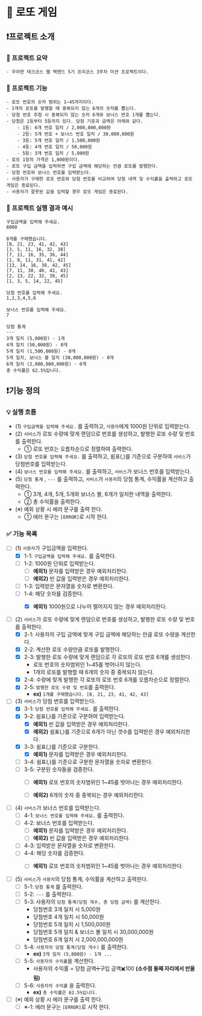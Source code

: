# 🎢 로또 게임

## ❗프로젝트 소개

### 📄 프로젝트 요약

```
- 우아한 테크코스 웹 백엔드 5기 프리코스 3주차 미션 프로젝트이다.
```

### 📄 프로젝트 기능

```
- 로또 번호의 숫자 범위는 1~45까지이다.
- 1개의 로또를 발행할 때 중복되지 않는 6개의 숫자를 뽑는다.
- 당첨 번호 추첨 시 중복되지 않는 숫자 6개와 보너스 번호 1개를 뽑는다.
- 당첨은 1등부터 5등까지 있다. 당첨 기준과 금액은 아래와 같다.
    - 1등: 6개 번호 일치 / 2,000,000,000원
    - 2등: 5개 번호 + 보너스 번호 일치 / 30,000,000원
    - 3등: 5개 번호 일치 / 1,500,000원
    - 4등: 4개 번호 일치 / 50,000원
    - 5등: 3개 번호 일치 / 5,000원
- 로또 1장의 가격은 1,000원이다.
- 로또 구입 금액을 입력하면 구입 금액에 해당하는 만큼 로또를 발행한다.
- 당첨 번호와 보너스 번호를 입력받는다.
- 사용자가 구매한 로또 번호와 당첨 번호를 비교하여 당첨 내역 및 수익률을 출력하고 로또 게임은 종료된다.
- 사용자가 잘못된 값을 입력할 경우 로또 게임은 종료된다.
```

### 📄 프로젝트 실행 결과 예시

```
구입금액을 입력해 주세요.
8000

8개를 구매했습니다.
[8, 21, 23, 41, 42, 43] 
[3, 5, 11, 16, 32, 38] 
[7, 11, 16, 35, 36, 44] 
[1, 8, 11, 31, 41, 42] 
[13, 14, 16, 38, 42, 45] 
[7, 11, 30, 40, 42, 43] 
[2, 13, 22, 32, 38, 45] 
[1, 3, 5, 14, 22, 45]

당첨 번호를 입력해 주세요.
1,2,3,4,5,6

보너스 번호를 입력해 주세요.
7

당첨 통계
---
3개 일치 (5,000원) - 1개
4개 일치 (50,000원) - 0개
5개 일치 (1,500,000원) - 0개
5개 일치, 보너스 볼 일치 (30,000,000원) - 0개
6개 일치 (2,000,000,000원) - 0개
총 수익률은 62.5%입니다.
```

## ❗기능 정의

### 💡 실행 흐름
- (1) `구입금액을 입력해 주세요.` 를 출력하고, `사용자`에게 1000원 단위로 입력받는다.
- (2) `서비스`가 로또 수량에 맞게 랜덤으로 번호를 생성하고, 발행한 로또 수량 및 번호를 출력한다.
  - ① 로또 번호는 오름차순으로 정렬하여 출력한다.
- (3) `당첨 번호를 입력해 주세요.` 를 출력하고, 쉼표(,)를 기준으로 구분하여 `서비스`가 당첨번호를 입력받는다.
- (4) `보너스 번호를 입력해 주세요.` 를 출력하고, `서비스`가 보너스 번호를 입력받는다.
- (5) `당첨 통계` , `---` 를 출력하고, `서비스`가 `사용자`의 당첨 통계, 수익률을 계산하고 출력한다.
  - ① 3개, 4개, 5개, 5개와 보너스 볼, 6개가 일치한 내역을 출력한다.
  - ② 총 수익률을 출력한다.
- (※) 예외 상황 시 에러 문구를 출력 한다. 
  - ① 에러 문구는 `[ERROR]`로 시작 한다.

### ✅ 기능 목록
- [ ] (1) `사용자`가 구입금액을 입력한다.
    - [x] 1-1: `구입금액을 입력해 주세요.` 를 출력한다.
    - [ ] 1-2: 1000원 단위로 입력받는다.
        * [ ] **예외1)** 문자를 입력받은 경우 예외처리한다.
        * [ ] **예외2)** 빈 값을 입력받은 경우 예외처리한다.
    - [ ] 1-3: 입력받은 문자열을 숫자로 변환한다.
    - [ ] 1-4: 해당 숫자를 검증한다.
        * [x] **예외1)** 1000원으로 나누어 떨어지지 않는 경우 예외처리한다.


- [ ] (2) `서비스`가 로또 수량에 맞게 랜덤으로 번호를 생성하고, 발행한 로또 수량 및 번호를 출력한다.
    - [x] 2-1: 사용자의 구입 금액에 맞게 구입 금액에 해당하는 만큼 로또 수량을 계산한다.
    - [x] 2-2: 계산한 로또 수량만큼 로또를 발행한다.
    - [x] 2-3: 발행한 로또 수량에 맞게 랜덤으로 각 로또의 로또 번호 6개를 생성한다.
        * 로또 번호의 숫자범위인 1~45를 벗어나지 않는다.
        * 1개의 로또를 발행할 때 6개의 숫자 중 중복되지 않는다.
    - [x] 2-4: 수량에 맞게 발행한 각 로또의 로또 번호 6개를 오름차순으로 정렬한다.
    - [x] 2-5: `발행한 로또 수량 및 번호`를 출력한다.
        * **ex)** `1개를 구매했습니다. [8, 21, 23, 41, 42, 43]`


- [ ] (3) `서비스`가 당첨 번호를 입력받는다.
    - [x] 3-1: `당첨 번호를 입력해 주세요.` 를 출력한다.
    - [x] 3-2: 쉼표(,)를 기준으로 구분하여 입력받는다.
        * [x] **예외1)** 빈 값을 입력받은 경우 예외처리한다.
        * [x] **예외2)** 쉼표(,)를 기준으로 6개가 아닌 갯수를 입력받은 경우 예외처리한다.
    - [x] 3-3: 쉼표(,)를 기준으로 구분한다.
        * [x] **예외1)** 문자를 입력받은 경우 예외처리한다.
    - [ ] 3-4: 쉼표(,)를 기준으로 구분한 문자열을 숫자로 변환한다.
    - [ ] 3-5: 구분된 숫자들을 검증한다.
        * [ ] **예외1)** 로또 번호의 숫자범위인 1~45를 벗어나는 경우 예외처리한다.
        * [ ] **예외2)** 6개의 숫자 중 중복되는 경우 예외처리한다.



- [ ] (4) `서비스`가 보너스 번호를 입력받는다.
    - [ ] 4-1: `보너스 번호를 입력해 주세요.` 를 출력한다.
    - [ ] 4-2: 보너스 번호를 입력받는다.
        * [ ] **예외1)** 문자를 입력받은 경우 예외처리한다.
        * [ ] **예외2)** 빈 값을 입력받은 경우 예외처리한다.
    - [ ] 4-3: 입력받은 문자열을 숫자로 변환한다.
    - [ ] 4-4: 해당 숫자를 검증한다.
        * [ ] **예외1)** 로또 번호의 숫자범위인 1~45를 벗어나는 경우 예외처리한다.


- [ ] (5) `서비스`가 `사용자`의 당첨 통계, 수익률을 계산하고 출력한다.
    - [ ] 5-1: `당첨 통계` 를 출력한다.
    - [ ] 5-2: `---` 를 출력한다.
    - [ ] 5-3: 사용자의 `당첨 통계(당첨 개수, 총 당첨 금액)` 를 계산한다.
        * 당첨번호 3개 일치 시 5,000원
        * 당첨번호 4개 일치 시 50,000원
        * 당첨번호 5개 일치 시 1,500,000원
        * 당첨번호 5개 일치 & 보너스 볼 일치 시 30,000,000원
        * 당첨번호 6개 일치 시 2,000,000,000원
    - [ ] 5-4: `사용자의 당첨 통계(당첨 개수)` 를 출력한다.
        * **ex)** `3개 일치 (5,000원) - 1개 ...`
    - [ ] 5-5: `사용자의 수익률`을 계산한다.
        * 사용자의 수익률 = 당첨 금액➗구입 금액✖️100 **(소수점 둘째 자리에서 반올림)**
    - [ ] 5-6: `사용자의 수익률` 을 출력한다.
        * **ex)** `총 수익률은 62.5%입니다.`

- [ ] (※) 예외 상황 시 에러 문구를 출력 한다.
  - [ ] ※-1: 에러 문구는 `[ERROR]`로 시작 한다.